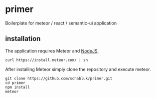 # primer

Boilerplate for meteor / react / semantic-ui application

## installation

The application requires Meteor and [NodeJS](https://nodejs.org/en/download/).

```
curl https://install.meteor.com/ | sh
```

After installing Meteor simply clone the repository and execute meteor.

```
git clone https://github.com/schabluk/primer.git
cd primer
npm install
meteor
```
